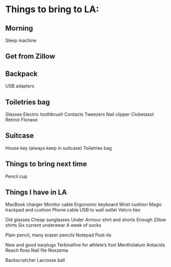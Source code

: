 # Things to bring to LA:

## Morning
Sleep machine

## Get from Zillow

## Backpack
<!-- EpiPen -->
<!-- My new MacBook Pro -->
<!-- Hard drive -->
USB adapters

## Toiletries bag
Glasses
Electric toothbrush
Contacts
Tweezers
Nail clipper
Clobetasol
Retinol
Flonase

## Suitcase
House key (always keep in suitcase)
Toiletries bag

## Things to bring next time
Pencil cup

## Things I have in LA

MacBook charger
Monitor cable
Ergonomic keyboard
Wrist cushion
Magic trackpad and cushion
Phone cable
USB to wall outlet
Velcro ties

Old glasses
Cheap sunglasses
Under Armour shirt and shorts
Enough Zillow shirts
Six current underwear
A week of socks

Plain pencil, many eraser pencils
Notepad
Post-its

New and good earplugs
Terbinafine for athlete’s foot
Mentholatum
Antacids
Reach floss
Nail file
Noxzema

Backscratcher
Lacrosse ball